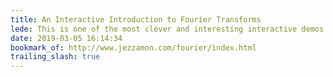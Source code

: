 ```yaml
---
title: An Interactive Introduction to Fourier Transforms
lede: This is one of the most clever and interesting interactive demos I've ever seen. Worth setting aside time to go through the whole thing!
date: 2019-03-05 16:14:34
bookmark_of: http://www.jezzamon.com/fourier/index.html
trailing_slash: true
---
```

